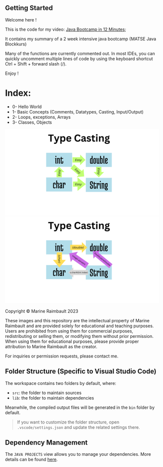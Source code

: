 ## Getting Started
Welcome here ! 

This is the code for my video: [Java Bootcamp in 12 Minutes](https://youtu.be/xIPODmdMp-8);

It contains my summary of a 2 week intensive java bootcamp (MATSE Java Blockkurs) 

Many of the functions are currently commented out. In most IDEs, you can quickly uncomment multiple lines of code by using the keyboard shortcut Ctrl + Shift + forward slash (/).

Enjoy !

# Index: 
- 0- Hello World
- 1- Basic Concepts (Comments, Datatypes, Casting, Input/Output)
- 2- Loops, exceptions, Arrays
- 3- Classes, Objects

![Easy Casting](1.png)
![Hard Casting](2.png)

Copyright © Marine Raimbault 2023

These images and this repository are the intellectual property of Marine Raimbault and are provided solely for educational and teaching purposes. Users are prohibited from using them for commercial purposes, redistributing or selling them, or modifying them without prior permission. When using them for educational purposes, please provide proper attribution to Marine Raimbault as the creator.

For inquiries or permission requests, please contact me.


## Folder Structure (Specific to Visual Studio Code)

The workspace contains two folders by default, where:

- `src`: the folder to maintain sources
- `lib`: the folder to maintain dependencies

Meanwhile, the compiled output files will be generated in the `bin` folder by default.

> If you want to customize the folder structure, open `.vscode/settings.json` and update the related settings there.

## Dependency Management

The `JAVA PROJECTS` view allows you to manage your dependencies. More details can be found [here](https://github.com/microsoft/vscode-java-dependency#manage-dependencies).
